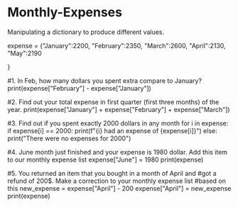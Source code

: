 # Monthly-Expenses
Manipulating a dictionary to produce different values. 

expense = {"January":2200,
           "February":2350,
           "March":2600,
           "April":2130,
           "May":2190
  
}

#1. In Feb, how many dollars you spent extra compare to January?
print(expense["February"] - expense["January"])

#2. Find out your total expense in first quarter (first three months) of the year.
print(expense["January"] + expense["February"] + expense["March"])

#3. Find out if you spent exactly 2000 dollars in any month
for i in expense:
  if expense[i] == 2000:
    print(f"{i} had an expense of {expense[i]}")
  else:
    print("There were no expenses for 2000")

#4. June month just finished and your expense is 1980 dollar. Add this item to our monthly expense list
expense["June"] = 1980
print(expense)

#5. You returned an item that you bought in a month of April and
#got a refund of 200$. Make a correction to your monthly expense list
#based on this
new_expense = expense["April"] - 200
expense["April"] = new_expense
print(expense)


